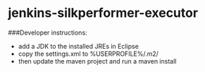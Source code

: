 # jenkins-silkperformer-executor

###Developer instructions:
* add a JDK to the installed JREs in Eclipse <br>
* copy the settings.xml to %USERPROFILE%/.m2/ <br>
* then update the maven project and run a maven install




